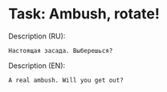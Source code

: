 # Task: Ambush, rotate!

Description (RU):

```
Настоящая засада. Выберешься?
```

Description (EN):

```
A real ambush. Will you get out?
```